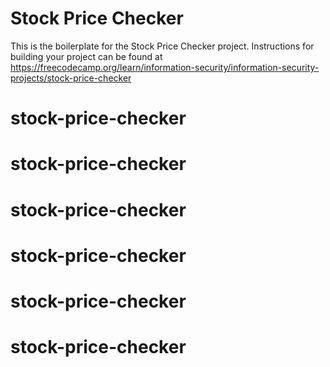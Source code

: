 # Stock Price Checker

This is the boilerplate for the Stock Price Checker project. Instructions for building your project can be found at https://freecodecamp.org/learn/information-security/information-security-projects/stock-price-checker
# stock-price-checker
# stock-price-checker
# stock-price-checker
# stock-price-checker
# stock-price-checker
# stock-price-checker
